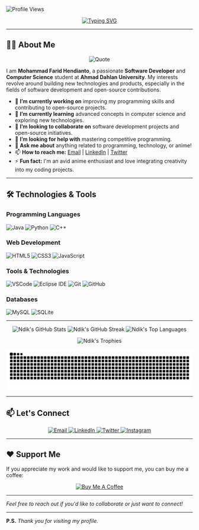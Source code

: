 <!-- Profile Views Badge -->
![Profile Views](https://komarev.com/ghpvc/?username=IRedDragonICY&color=green)

<!-- Animated Typing SVG -->
<p align="center">
  <a href="https://git.io/typing-svg">
    <img src="https://readme-typing-svg.herokuapp.com?font=Fira+Code&size=24&duration=4000&pause=1000&color=F7B25B&center=true&vCenter=true&width=500&lines=Hi%2C+I'm+Mohammad+Farid+Hendianto+%F0%9F%91%8B;A+Passionate+Software+Developer+%F0%9F%9A%80;Computer+Science+Student+%F0%9F%8E%93;Open+Source+Contributor+%E2%9D%A4%EF%B8%8F;Anime+Enthusiast+%F0%9F%8E%AC" alt="Typing SVG" />
  </a>
</p>

---

## 👨‍💻 About Me


<p align="center">
  <img src="https://quotes-github-readme.vercel.app/api?type=horizontal&theme=radical" alt="Quote" />
</p>


I am **Mohammad Farid Hendianto**, a passionate **Software Developer** and **Computer Science** student at **Ahmad Dahlan University**. My interests revolve around building new technologies and products, especially in the fields of software development and open-source contributions.

- 🔭 **I’m currently working on** improving my programming skills and contributing to open-source projects.
- 🌱 **I’m currently learning** advanced concepts in computer science and exploring new technologies.
- 👯 **I’m looking to collaborate on** software development projects and open-source initiatives.
- 🤔 **I’m looking for help with** mastering competitive programming.
- 💬 **Ask me about** anything related to programming, technology, or anime!
- 📫 **How to reach me:** [Email](mailto:2200018401@webmail.uad.ac.id) | [LinkedIn](https://www.linkedin.com/in/ireddragonicy) | [Twitter](https://twitter.com/ireddragonicy)
- ⚡ **Fun fact:** I'm an avid anime enthusiast and love integrating creativity into my coding projects.

---

## 🛠️ Technologies & Tools

### Programming Languages

<p>
  <img src="https://img.shields.io/badge/Java-ED8B00?style=for-the-badge&logo=java&logoColor=white" alt="Java" />
  <img src="https://img.shields.io/badge/Python-3776AB?style=for-the-badge&logo=python&logoColor=white" alt="Python" />
  <img src="https://img.shields.io/badge/C%2B%2B-00599C?style=for-the-badge&logo=c%2B%2B&logoColor=white" alt="C++" />
</p>

### Web Development

<p>
  <img src="https://img.shields.io/badge/HTML5-E34F26?style=for-the-badge&logo=html5&logoColor=white" alt="HTML5" />
  <img src="https://img.shields.io/badge/CSS3-1572B6?style=for-the-badge&logo=css3&logoColor=white" alt="CSS3" />
  <img src="https://img.shields.io/badge/JavaScript-F7DF1E?style=for-the-badge&logo=javascript&logoColor=black" alt="JavaScript" />
</p>

### Tools & Technologies

<p>
  <img src="https://img.shields.io/badge/Visual%20Studio%20Code-0078D7?style=for-the-badge&logo=visual%20studio%20code&logoColor=white" alt="VSCode" />
  <img src="https://img.shields.io/badge/Eclipse%20IDE-2C2255?style=for-the-badge&logo=eclipse%20ide&logoColor=white" alt="Eclipse IDE" />
  <img src="https://img.shields.io/badge/Git-F05032?style=for-the-badge&logo=git&logoColor=white" alt="Git" />
  <img src="https://img.shields.io/badge/GitHub-181717?style=for-the-badge&logo=github&logoColor=white" alt="GitHub" />
</p>

### Databases

<p>
  <img src="https://img.shields.io/badge/MySQL-00758F?style=for-the-badge&logo=mysql&logoColor=white" alt="MySQL" />
  <img src="https://img.shields.io/badge/SQLite-07405E?style=for-the-badge&logo=sqlite&logoColor=white" alt="SQLite" />
</p>

---


<p align="center">
  <img src="https://github-readme-stats.vercel.app/api?username=IRedDragonICY&show_icons=true&count_private=true&theme=react&hide_border=true&bg_color=0D1117" alt="Ndik's GitHub Stats" />
  <img src="https://github-readme-streak-stats.herokuapp.com/?user=IRedDragonICY&theme=react&hide_border=true&background=0D1117" alt="Ndik's GitHub Streak" />
  <img src="https://github-readme-stats.vercel.app/api/top-langs/?username=IRedDragonICY&langs_count=10&layout=compact&theme=react&hide_border=true&bg_color=0D1117" alt="Ndik's Top Languages" />
</p>


<p align="center">
  <img src="https://github-profile-trophy.vercel.app/?username=IRedDragonICY&theme=onedark&no-frame=true&row=1&column=7" alt="Ndik's Trophies" />
</p>

<p align="center">
  <picture>
    <source media="(prefers-color-scheme: dark)" srcset="https://raw.githubusercontent.com/IRedDragonICY/IRedDragonICY/output/github-contribution-grid-snake-dark.svg" />
    <source media="(prefers-color-scheme: light)" srcset="https://raw.githubusercontent.com/IRedDragonICY/IRedDragonICY/output/github-contribution-grid-snake.svg" />
    <img alt="github-snake" src="https://raw.githubusercontent.com/IRedDragonICY/IRedDragonICY/output/github-contribution-grid-snake.svg" />
  </picture>
</p>

---

## 📫 Let's Connect

<p align="center">
  <a href="mailto:2200018401@webmail.uad.ac.id">
    <img src="https://img.shields.io/badge/Email-D14836?style=for-the-badge&logo=gmail&logoColor=white" alt="Email" />
  </a>
  <a href="https://www.linkedin.com/in/ireddragonicy">
    <img src="https://img.shields.io/badge/LinkedIn-0A66C2?style=for-the-badge&logo=linkedin&logoColor=white" alt="LinkedIn" />
  </a>
  <a href="https://twitter.com/ireddragonicy">
    <img src="https://img.shields.io/badge/Twitter-1DA1F2?style=for-the-badge&logo=twitter&logoColor=white" alt="Twitter" />
  </a>
  <a href="https://www.instagram.com/ireddragonicy">
    <img src="https://img.shields.io/badge/Instagram-E4405F?style=for-the-badge&logo=instagram&logoColor=white" alt="Instagram" />
  </a>
</p>

---

## ❤️ Support Me

If you appreciate my work and would like to support me, you can buy me a coffee:

<p align="center">
  <a href="https://saweria.co/Ndikk">
    <img src="https://img.shields.io/badge/Support%20Me-FFDD00?style=for-the-badge&logo=buy-me-a-coffee&logoColor=black" alt="Buy Me A Coffee" />
  </a>
</p>

---

*Feel free to reach out if you'd like to collaborate or just want to connect!*

---

**P.S.** *Thank you for visiting my profile.*
